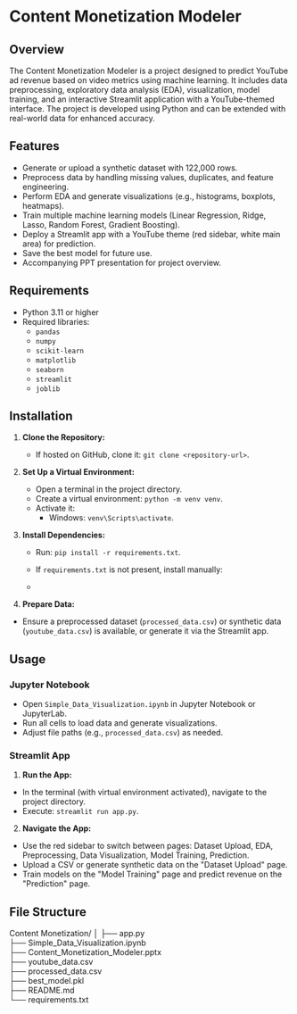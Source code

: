 # Content Monetization Modeler

## Overview
The Content Monetization Modeler is a project designed to predict YouTube ad revenue based on video metrics using machine learning. It includes data preprocessing, exploratory data analysis (EDA), visualization, model training, and an interactive Streamlit application with a YouTube-themed interface. The project is developed using Python and can be extended with real-world data for enhanced accuracy.

## Features
- Generate or upload a synthetic dataset with 122,000 rows.
- Preprocess data by handling missing values, duplicates, and feature engineering.
- Perform EDA and generate visualizations (e.g., histograms, boxplots, heatmaps).
- Train multiple machine learning models (Linear Regression, Ridge, Lasso, Random Forest, Gradient Boosting).
- Deploy a Streamlit app with a YouTube theme (red sidebar, white main area) for prediction.
- Save the best model for future use.
- Accompanying PPT presentation for project overview.

## Requirements
- Python 3.11 or higher
- Required libraries:
  - `pandas`
  - `numpy`
  - `scikit-learn`
  - `matplotlib`
  - `seaborn`
  - `streamlit`
  - `joblib`

## Installation
1. **Clone the Repository:**
   - If hosted on GitHub, clone it: `git clone <repository-url>`.

2. **Set Up a Virtual Environment:**
   - Open a terminal in the project directory.
   - Create a virtual environment: `python -m venv venv`.
   - Activate it:
     - Windows: `venv\Scripts\activate`.

3. **Install Dependencies:**
   - Run: `pip install -r requirements.txt`.
   - If `requirements.txt` is not present, install manually:
  
   - 
4. **Prepare Data:**
- Ensure a preprocessed dataset (`processed_data.csv`) or synthetic data (`youtube_data.csv`) is available, or generate it via the Streamlit app.

## Usage
### Jupyter Notebook
- Open `Simple_Data_Visualization.ipynb` in Jupyter Notebook or JupyterLab.
- Run all cells to load data and generate visualizations.
- Adjust file paths (e.g., `processed_data.csv`) as needed.

### Streamlit App
1. **Run the App:**
- In the terminal (with virtual environment activated), navigate to the project directory.
- Execute: `streamlit run app.py`.
2. **Navigate the App:**
- Use the red sidebar to switch between pages: Dataset Upload, EDA, Preprocessing, Data Visualization, Model Training, Prediction.
- Upload a CSV or generate synthetic data on the "Dataset Upload" page.
- Train models on the "Model Training" page and predict revenue on the "Prediction" page.




## File Structure
Content Monetization/
│
├── app.py                
├── Simple_Data_Visualization.ipynb  
├── Content_Monetization_Modeler.pptx  
├── youtube_data.csv      
├── processed_data.csv    
├── best_model.pkl        
├── README.md             
└── requirements.txt
